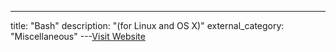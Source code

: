---
title: "Bash"
description: "(for Linux and OS X)"
external_category: "Miscellaneous"
---[Visit Website](https://www.gnu.org/software/bash/)

